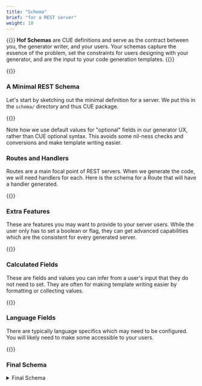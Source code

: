 ```yaml
---
title: "Schema"
brief: "for a REST server"
weight: 10
---
```


{{<lead>}}
__Hof Schemas__ are CUE definitions and serve as the contract between
you, the generator writer, and your users.
Your schemas capture the essence of the problem,
set the constraints for users designing with your generator,
and are the input to your code generation templates.
{{</lead>}}


{{<codePane title="A minimal schema" file="code/first-example/simple-server/content/schema/minimal.html">}}


### A Minimal REST Schema

Let's start by sketching out the minimal definition for a server.
We put this in the `schema/` directory and thus CUE package.

{{<codePane title="schema/server.cue" file="code/first-example/simple-server/content/schema/rest.html">}}

Note how we use default values for "optional" fields in our generator UX,
rather than CUE optional syntax.
This avoids some nil-ness checks and conversions
and make template writing easier.


### Routes and Handlers

Routes are a main focal point of REST servers.
When we generate the code, we will need handlers for each.
Here is the schema for a Route that will have a handler generated.

{{<codePane title="schema/server.cue" file="code/first-example/simple-server/content/schema/routes.html">}}


### Extra Features

These are features you may want to provide to your server users.
While the user only has to set a boolean or flag,
they can get advanced capabilities which are the consistent
for every generated server.

{{<codePane title="schema/server.cue" file="code/first-example/simple-server/content/schema/extra.html">}}


### Calculated Fields

These are fields and values you can infer from a user's input that they do not need to set.
They are often for making template writing easier
by formatting or collecting values.

{{<codePane title="schema/server.cue" file="code/first-example/simple-server/content/schema/calc.html">}}


### Language Fields

There are typically language specifics which may need to be configured.
You will likely need to make some accessible to your users.

{{<codePane title="schema/server.cue" file="code/first-example/simple-server/content/schema/lang.html">}}


### Final Schema

<details>
<summary>Final Schema</summary>
{{<codePane title="schema/server.cue" file="code/first-example/simple-server/content/schema/final.html">}}
</details>
